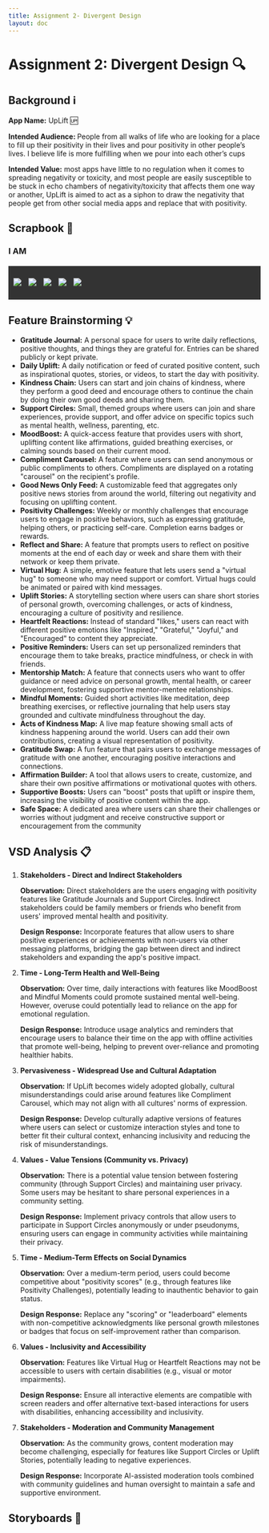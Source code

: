 ```yaml
---
title: Assignment 2- Divergent Design
layout: doc
---
```


# Assignment 2: Divergent Design :mag:

## Background :information_source:

<b>App Name:</b> UpLift :up:
<br>

<b>Intended Audience: </b> People from all walks of life who are looking for a place to fill up their positivity in their lives and pour positivity in other people’s lives. I believe life is more fulfilling when we pour into each other’s cups
<br>

<b>Intended Value:</b> most apps have little to no regulation when it comes to spreading negativity or toxicity, and most people are easily susceptible to be stuck in echo chambers of negativity/toxicity that affects them one way or another, UpLift is aimed to act as a siphon to draw the negativity that people get from other social media apps and replace that with positivity.

## Scrapbook :notebook_with_decorative_cover:

<style>
div.scroll-container {
  background-color: #333;
  overflow: auto;
  white-space: nowrap;
  padding:5px;
  margin-top:20px;
}
div.scroll-container img {
  padding: 5px;
  display:inline-block;
}
</style>

### I AM

<div class="scroll-container">

![](C:/6170/portfolio-nisha/assets/images/IAM01.png)
![](C:/6170/portfolio-nisha/assets/images/IAM02.png)
![](C:/6170/portfolio-nisha/assets/images/IAM03.png)
![](C:/6170/portfolio-nisha/assets/images/IAM04.png)
![](C:/6170/portfolio-nisha/assets/images/IAM05.png)

</div>
<!-- 
### Instagram

<div class="scroll-container">
    <img src="C:/6170/portfolio-nisha/assets/images/IG01.png">
    <img src="C:/6170/portfolio-nisha/assets/images/IG02.png">
</div>

### Tiktok

<div class="scroll-container">
    <img src="https://drive.google.com/file/d/1KoAVsDJsqGnjkCzb5Ampqa0EprHb7AlA/view?usp=sharing">
    <img src="https://drive.google.com/file/d/1LMECO13kXjRrxCsmmxh3SeMBCinmjX40/view?usp=sharing">
</div>

### Sidechat

<div class="scroll-container">
    <img src="C:/6170/portfolio-nisha/assets/images/Sidechat01.png">
</div>

### Reddit

<div class="scroll-container">
    <img src="C:/6170/portfolio-nisha/assets/images/Reddit01.png">
</div>

### Journal

<div class="scroll-container">
    <img src="C:/6170/portfolio-nisha/assets/images/Journal01.png">
</div>

### Fizz

<div class="scroll-container">
    <img src="C:/6170/portfolio-nisha/assets/images/Fizz01.png">
</div> -->

## Feature Brainstorming :bulb:

- **Gratitude Journal:** A personal space for users to write daily reflections, positive thoughts, and things they are grateful for. Entries can be shared publicly or kept private.
- **Daily Uplift:** A daily notification or feed of curated positive content, such as inspirational quotes, stories, or videos, to start the day with positivity.
- **Kindness Chain:** Users can start and join chains of kindness, where they perform a good deed and encourage others to continue the chain by doing their own good deeds and sharing them.
- **Support Circles:** Small, themed groups where users can join and share experiences, provide support, and offer advice on specific topics such as mental health, wellness, parenting, etc.
- **MoodBoost:** A quick-access feature that provides users with short, uplifting content like affirmations, guided breathing exercises, or calming sounds based on their current mood.
- **Compliment Carousel:** A feature where users can send anonymous or public compliments to others. Compliments are displayed on a rotating "carousel" on the recipient's profile.
- **Good News Only Feed:** A customizable feed that aggregates only positive news stories from around the world, filtering out negativity and focusing on uplifting content.
- **Positivity Challenges:** Weekly or monthly challenges that encourage users to engage in positive behaviors, such as expressing gratitude, helping others, or practicing self-care. Completion earns badges or rewards.
- **Reflect and Share:** A feature that prompts users to reflect on positive moments at the end of each day or week and share them with their network or keep them private.
- **Virtual Hug:** A simple, emotive feature that lets users send a "virtual hug" to someone who may need support or comfort. Virtual hugs could be animated or paired with kind messages.
- **Uplift Stories:** A storytelling section where users can share short stories of personal growth, overcoming challenges, or acts of kindness, encouraging a culture of positivity and resilience.
- **Heartfelt Reactions:** Instead of standard "likes," users can react with different positive emotions like "Inspired," "Grateful," "Joyful," and "Encouraged" to content they appreciate.
- **Positive Reminders:** Users can set up personalized reminders that encourage them to take breaks, practice mindfulness, or check in with friends.
- **Mentorship Match:** A feature that connects users who want to offer guidance or need advice on personal growth, mental health, or career development, fostering supportive mentor-mentee relationships.
- **Mindful Moments:** Guided short activities like meditation, deep breathing exercises, or reflective journaling that help users stay grounded and cultivate mindfulness throughout the day.
- **Acts of Kindness Map:** A live map feature showing small acts of kindness happening around the world. Users can add their own contributions, creating a visual representation of positivity.
- **Gratitude Swap:** A fun feature that pairs users to exchange messages of gratitude with one another, encouraging positive interactions and connections.
- **Affirmation Builder:** A tool that allows users to create, customize, and share their own positive affirmations or motivational quotes with others.
- **Supportive Boosts:** Users can "boost" posts that uplift or inspire them, increasing the visibility of positive content within the app.
- **Safe Space:** A dedicated area where users can share their challenges or worries without judgment and receive constructive support or encouragement from the community

## VSD Analysis :clipboard:

1. **Stakeholders - Direct and Indirect Stakeholders**

   **Observation:** Direct stakeholders are the users engaging with positivity features like Gratitude Journals and Support Circles. Indirect stakeholders could be family members or friends who benefit from users' improved mental health and positivity.

   **Design Response:** Incorporate features that allow users to share positive experiences or achievements with non-users via other messaging platforms, bridging the gap between direct and indirect stakeholders and expanding the app's positive impact.

2. **Time - Long-Term Health and Well-Being**

   **Observation:** Over time, daily interactions with features like MoodBoost and Mindful Moments could promote sustained mental well-being. However, overuse could potentially lead to reliance on the app for emotional regulation.

   **Design Response:** Introduce usage analytics and reminders that encourage users to balance their time on the app with offline activities that promote well-being, helping to prevent over-reliance and promoting healthier habits.

3. **Pervasiveness - Widespread Use and Cultural Adaptation**

   **Observation:** If UpLift becomes widely adopted globally, cultural misunderstandings could arise around features like Compliment Carousel, which may not align with all cultures' norms of expression.

   **Design Response:** Develop culturally adaptive versions of features where users can select or customize interaction styles and tone to better fit their cultural context, enhancing inclusivity and reducing the risk of misunderstandings.

4. **Values - Value Tensions (Community vs. Privacy)**

   **Observation:** There is a potential value tension between fostering community (through Support Circles) and maintaining user privacy. Some users may be hesitant to share personal experiences in a community setting.

   **Design Response:** Implement privacy controls that allow users to participate in Support Circles anonymously or under pseudonyms, ensuring users can engage in community activities while maintaining their privacy.

5. **Time - Medium-Term Effects on Social Dynamics**

   **Observation:** Over a medium-term period, users could become competitive about "positivity scores" (e.g., through features like Positivity Challenges), potentially leading to inauthentic behavior to gain status.

   **Design Response:** Replace any "scoring" or "leaderboard" elements with non-competitive acknowledgments like personal growth milestones or badges that focus on self-improvement rather than comparison.

6. **Values - Inclusivity and Accessibility**

   **Observation:** Features like Virtual Hug or Heartfelt Reactions may not be accessible to users with certain disabilities (e.g., visual or motor impairments).

   **Design Response:** Ensure all interactive elements are compatible with screen readers and offer alternative text-based interactions for users with disabilities, enhancing accessibility and inclusivity.

7. **Stakeholders - Moderation and Community Management**

   **Observation:** As the community grows, content moderation may become challenging, especially for features like Support Circles or Uplift Stories, potentially leading to negative experiences.

   **Design Response:** Incorporate AI-assisted moderation tools combined with community guidelines and human oversight to maintain a safe and supportive environment.

## Storyboards :movie_camera:
<!-- 
### Storyboard 01

<div class="scroll-container">
    <img src="C:/6170/portfolio-nisha/assets/images/SB01A.png">
     <img src="C:/6170/portfolio-nisha/assets/images/SB01B.png">
</div>

### Storyboard 02

<div class="scroll-container">
    <img src="C:/6170/portfolio-nisha/assets/images/SB02A.png">
     <img src="C:/6170/portfolio-nisha/assets/images/SB02B.png">
</div> -->
